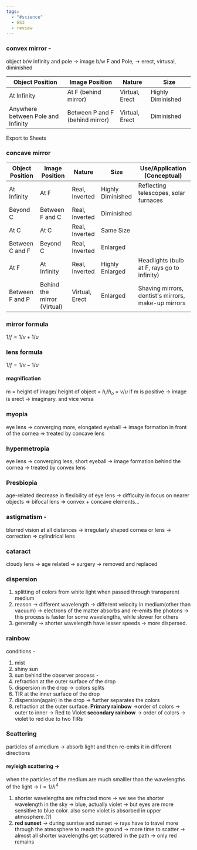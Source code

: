 ```yaml
---
tags:
  - "#science"
  - GS3
  - review
---
```

### convex mirror -
object b/w infinity and pole -> image b/w F and Pole, -> erect, virtusal, diminished

|Object Position|Image Position|Nature|Size|
|---|---|---|---|
|At Infinity|At F (behind mirror)|Virtual, Erect|Highly Diminished|
|Anywhere between Pole and Infinity|Between P and F (behind mirror)|Virtual, Erect|Diminished|

Export to Sheets
### concave mirror

| Object Position | Image Position              | Nature         | Size              | Use/Application (Conceptual)                        |
| --------------- | --------------------------- | -------------- | ----------------- | --------------------------------------------------- |
| At Infinity     | At F                        | Real, Inverted | Highly Diminished | Reflecting telescopes, solar furnaces               |
| Beyond C        | Between F and C             | Real, Inverted | Diminished        |                                                     |
| At C            | At C                        | Real, Inverted | Same Size         |                                                     |
| Between C and F | Beyond C                    | Real, Inverted | Enlarged          |                                                     |
| At F            | At Infinity                 | Real, Inverted | Highly Enlarged   | Headlights (bulb at F, rays go to infinity)         |
| Between F and P | Behind the mirror (Virtual) | Virtual, Erect | Enlarged          | Shaving mirrors, dentist's mirrors, make-up mirrors |

### mirror formula 
$1/f = 1/v + 1/u$

### lens formula
$1/f = 1/v - 1/u$

#### magnification
m = height of image/ height of object = $h_i / h_o$ = $v/u$
if m is positive -> image is erect -> imaginary. and vice versa

### myopia
eye lens -> converging more, elongated eyeball -> image formation in front of the cornea => treated by concave lens
### hypermetropia
eye lens -> converging less, short eyeball -> image formation behind the cornea -> treated by convex lens
### Presbiopia
age-related decrease in flexibility of eye lens -> difficulty in focus on nearer objects => bifocal lens => convex + concave elements...
### astigmatism -
blurred vision at all distances -> irregularly shaped cornea or lens -> correction => cylindrical lens
### cataract
cloudy lens -> age related -> surgery -> removed and replaced

### dispersion
1. splitting of colors from white light when passed through transparent medium
2. reason -> different wavelength -> different velocity in medium(other than vacuum) -> electrons of the matter absorbs and re-emits the photons -> this process is faster for some wavelengths, while slower for others
3. generally -> shorter wavelength have lesser speeds -> more dispersed.

### rainbow
conditions - 
1. mist
2. shiny sun
3. sun behind the observer
process - 
4. refraction at the outer surface of the drop
5. dispersion in the drop -> colors splits
6. TIR at the inner surface of the drop
7. dispersion(again) in the drop -> further separates the colors
8. refraction at the outer surface.
**Primary rainbow** ->order of colors -> outer to inner -> Red to Violet
**secondary rainbow** -> order of colors -> violet to red
	due to two TIRs

### Scattering
particles of a medium -> absorb light and then re-emits it in different directions
#### reyleigh scattering ->
when the particles of the medium are much smalller than the wavelengths of the light -> 
$I \propto 1/\lambda^4$
1. shorter wavelengths are refracted more -> we see the shorter wavelength in the sky -> blue, actually violet -> but eyes are more sensitive to blue color. also some violet is absorbed in upper atmosphere.(?)
2. **red sunset** -> during sunrise and sunset -> rays have to travel more through the atmosphere to reach the ground -> more time to scatter -> almost all shorter wavelengths get scattered in the path -> only red remains